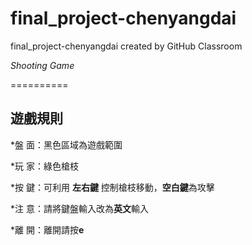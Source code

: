 # final_project-chenyangdai
final_project-chenyangdai created by GitHub Classroom


*Shooting Game* 

==========

遊戲規則
-------------

*盤   面：黑色區域為遊戲範圍

*玩   家：綠色槍枝

*按   鍵：可利用 **左右鍵** 控制槍枝移動，**空白鍵**為攻擊

*注   意：請將鍵盤輸入改為**英文**輸入

*離   開：離開請按**e**



